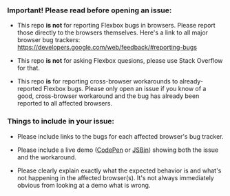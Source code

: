 ### Important! Please read before opening an issue:

- This repo **is not** for reporting Flexbox bugs in browsers. Please report those directly to the browsers themselves. Here's a link to all major browser bug trackers: https://developers.google.com/web/feedback/#reporting-bugs

- This repo **is not** for asking Flexbox quesions, please use Stack Overflow for that.

- This repo **is** for reporting cross-browser workarounds to already-reported Flexbox bugs. Please only open an issue if you know of a good, cross-browser workaround and the bug has already been reported to all affected browsers.

### Things to include in your issue:

- Please include links to the bugs for each affected browser's bug tracker.

- Please include a live demo ([CodePen](https://codepen.io/) or [JSBin](https://jsbin.com)) showing both the issue and the workaround.

- Please clearly explain exactly what the expected behavior is and what's not happening in the affected browser(s). It's not always immediately obvious from looking at a demo what is wrong.
